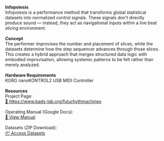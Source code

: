 <b>Infopoiesis</b>
<br>
Infopoiesis is a performance method that transforms global statistical datasets into normalized control signals.
These signals don’t directly produce sound — instead, they act as navigational inputs within a live beat slicing environment.
<br><br>
<b>Concept</b>
<br>
The performer improvises the number and placement of slices, while the datasets determine how the step sequencer advances through those slices.
This creates a hybrid approach that merges structured data logic with embodied improvisation, allowing systemic patterns to be felt rather than merely analyzed.
<br><br>
<b>Hardware Requirements</b>
<br>
KORG nanoKONTROL2 USB MIDI Controller
<br><br>
<b>Resources</b>
<br>
Project Page:<br>
[🔗 https://www.bads-lab.org/futurhythmachines
](https://www.bads-lab.org/futurhythmachines
)<br><br>
Operating Manual (Google Docs):<br>
[📘 View Manual
](https://drive.google.com/file/d/1-78BqdH7NDD_A1XBYVdwgC4svntEMYns/view?usp=sharing
)<br><br>
Datasets (ZIP Download):<br>
[📦 Access Datasets
](https://drive.google.com/file/d/1-78BqdH7NDD_A1XBYVdwgC4svntEMYns/view?usp=sharing
)<br><br>
